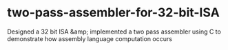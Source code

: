 # two-pass-assembler-for-32-bit-ISA
Designed a 32 bit ISA \&amp; implemented a two pass assembler using C to demonstrate how assembly language computation occurs
